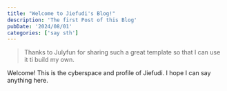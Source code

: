 ```yaml
---
title: "Welcome to Jiefudi's Blog!"
description: 'The first Post of this Blog'
pubDate: '2024/08/01'
categories: ['say sth']
---
```


>Thanks to Julyfun for sharing such a great template so that I can use it ti build my own.

Welcome! This is the cyberspace and profile of Jiefudi.
I hope I can say anything here.